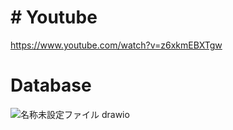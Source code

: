 # # Youtube

https://www.youtube.com/watch?v=z6xkmEBXTgw


# Database

![名称未設定ファイル drawio](https://github.com/mzunohkaru/SwiftUI-Sample-TikTok/assets/99012157/e9919217-62ac-449c-b2a0-969cd7ec3d49)
